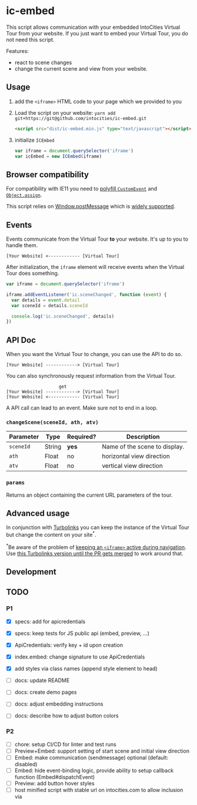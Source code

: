 # ic-embed

This script allows communication with your embedded IntoCities Virtual Tour
from your website. If you just want to embed your Virtual Tour, you do not need this script.

Features:

- react to scene changes
- change the current scene and view from your website.

## Usage

1. add the `<iframe>` HTML code to your page which we provided to you
2. Load the script on your website:
   `yarn add git+https://git@github.com/intocities/ic-embed.git`

   ```html
   <script src="dist/ic-embed.min.js" type="text/javascript"></script>
   ```

3. initialize `ICEmbed`
   ```javascript
   var iframe = document.querySelector('iframe')
   var icEmbed = new ICEmbed(iframe)
   ```

## Browser compatibility

For compatibility with IE11 you need to [polyfill `CustomEvent`](https://github.com/kumarharsh/custom-event-polyfill) and [`Object.assign`](https://developer.mozilla.org/en-US/docs/Web/JavaScript/Reference/Global_Objects/Object/assign).

This script relies on [Window.postMessage](https://developer.mozilla.org/en-US/docs/Web/API/Window/postMessage) which is [widely supported](https://caniuse.com/#feat=x-doc-messaging).

## Events

Events communicate from the Virtual Tour **to** your website. It's up to you to handle them.

```
[Your Website] <------------ [Virtual Tour]
```

After initialization, the `iframe` element will receive events when the Virtual Tour does something.

```javascript
var iframe = document.querySelector('iframe')

iframe.addEventListener('ic.sceneChanged', function (event) {
  var details = event.detail
  var sceneId = details.sceneId

  console.log('ic.sceneChanged', details)
})
```

## API Doc

When you want the Virtual Tour to change, you can use the API to do so.

```
[Your Website] ------------> [Virtual Tour]
```

You can also synchronously request information from the Virtual Tour.

```
                    get
[Your Website] ------------> [Virtual Tour]
[Your Website] <------------ [Virtual Tour]
```

A API call can lead to an event. Make sure not to end in a loop.

### `changeScene(sceneId, ath, atv)`

| Parameter | Type   | Required? | Description                   |
| --------- | ------ | --------- | ----------------------------- |
| `sceneId` | String | **yes**   | Name of the scene to display. |
| `ath`     | Float  | no        | horizontal view direction     |
| `atv`     | Float  | no        | vertical view direction       |

### `params`

Returns an object containing the current URL parameters of the tour.

## Advanced usage

In conjunction with [Turbolinks](https://github.com/turbolinks/turbolinks) you can keep the instance of the Virtual Tour but change the content on your site<sup>\*</sup>.

<sup>\*</sup>Be aware of the problem of [keeping an `<iframe>` active during navigation](https://stackoverflow.com/questions/8318264/how-to-move-an-iframe-in-the-dom-without-losing-its-state#answer-8318401). Use [this Turbolinks version until the PR gets merged](https://github.com/turbolinks/turbolinks/pull/457) to work around that.

## Development

## TODO

### P1

- [x] specs: add for apicredentials
- [x] specs: keep tests for JS public api (embed, preview, ...)
- [x] ApiCredentials: verify key + id upon creation
- [x] index.embed: change signature to use ApiCredentials
- [x] add styles via class names (append style element to head)

- [ ] docs: update README
- [ ] docs: create demo pages
- [ ] docs: adjust embedding instructions
- [ ] docs: describe how to adjust button colors

### P2

- [ ] chore: setup CI/CD for linter and test runs
- [ ] Preview+Embed: support setting of start scene and initial view direction
- [ ] Embed: make communication (sendmessage) optional (default: disabled)
- [ ] Embed: hide event-binding logic, provide ability to setup callback function (Embed#dispatchEvent)
- [ ] Preview: add button hover styles
- [ ] host minified script with stable url on intocities.com to allow inclusion via <script>.

### P3

- [ ] Preview: when container comes into the view, add preloads for tour
- [ ] Embed: are more preloads needed?
- [ ] ApiCredentials: rename? this contains URLs already ... should hold tour picture url etc, too, after verify
